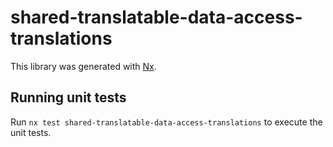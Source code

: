 # shared-translatable-data-access-translations

This library was generated with [Nx](https://nx.dev).

## Running unit tests

Run `nx test shared-translatable-data-access-translations` to execute the unit tests.
